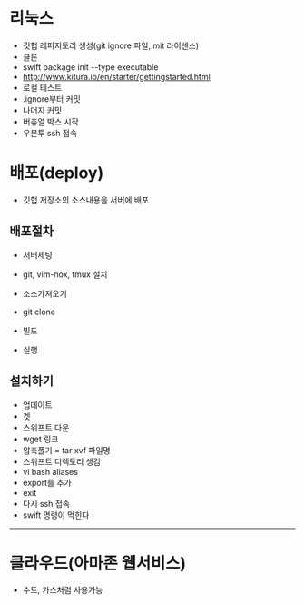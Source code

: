 # 리눅스
- 깃헙 레퍼지토리 생성(git ignore 파일, mit 라이센스)
- 클론
- swift package init --type executable
- http://www.kitura.io/en/starter/gettingstarted.html
- 로컬 테스트
- .ignore부터 커밋
- 나머지 커밋
- 버츄얼 박스 시작
- 우분투 ssh 접속

# 배포(deploy)
- 깃헙 저장소의 소스내용을 서버에 배포

## 배포절차
- 서버세팅
- git, vim-nox, tmux 설치

- 소스가져오기
- git clone

- 빌드

- 실행

## 설치하기
- 업데이트
- 겟
- 스위프트 다운
- wget 링크
- 압축풀기 = tar xvf 파일명
- 스위프트 디렉토리 생김
- vi bash aliases
- export를 추가
- exit
- 다시 ssh 접속
- swift 명령이 먹힌다
---

# 클라우드(아마존 웹서비스)
- 수도, 가스처럼 사용가능